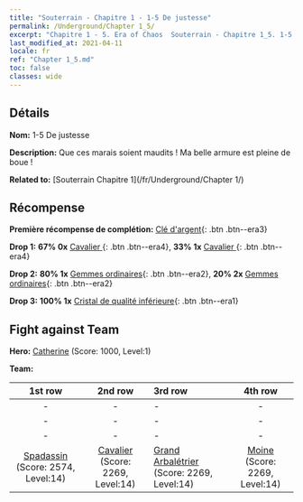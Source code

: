 ```yaml
---
title: "Souterrain - Chapitre 1 - 1-5 De justesse"
permalink: /Underground/Chapter 1_5/
excerpt: "Chapitre 1 - 5. Era of Chaos  Souterrain - Chapitre 1_5. 1-5 De justesse"
last_modified_at: 2021-04-11
locale: fr
ref: "Chapter 1_5.md"
toc: false
classes: wide
---
```


## Détails

 **Nom:** 1-5 De justesse

 **Description:** Que ces marais soient maudits ! Ma belle armure est pleine de boue !

 **Related to:** [Souterrain Chapitre 1](/fr/Underground/Chapter 1/)

## Récompense

 **Première récompense de complétion:** [Clé d'argent](/fr/Items/con_693/){: .btn .btn--era3}

 **Drop 1:** **67% 0x** [Cavalier ](/fr/Items/unt_195/){: .btn .btn--era4}, **33% 1x** [Cavalier ](/fr/Items/unt_195/){: .btn .btn--era4}

 **Drop 2:** **80% 1x** [Gemmes ordinaires](/fr/Items/mat_10/){: .btn .btn--era2}, **20% 2x** [Gemmes ordinaires](/fr/Items/mat_10/){: .btn .btn--era2}

 **Drop 3:** **100% 1x** [Cristal de qualité inférieure](/fr/Items/mat_5/){: .btn .btn--era1}


## Fight against Team
 **Hero:** [Catherine](/fr/heroes/Catherine/) (Score: 1000, Level:1)

 **Team:**


  | 1st row | 2nd row | 3rd row | 4th row |
  |:----:|:----:|:----|:----:|
  | - | - | - | - |
  | - | - | - | - |
  | - | - | - | - |
  | [Spadassin](/fr/units/Swordsman/) (Score: 2574, Level:14)  | [Cavalier](/fr/units/Cavalier/) (Score: 2269, Level:14)  | [Grand Arbalétrier](/fr/units/Marksman/) (Score: 2269, Level:14)  | [Moine](/fr/units/Monk/) (Score: 2269, Level:14)  |


